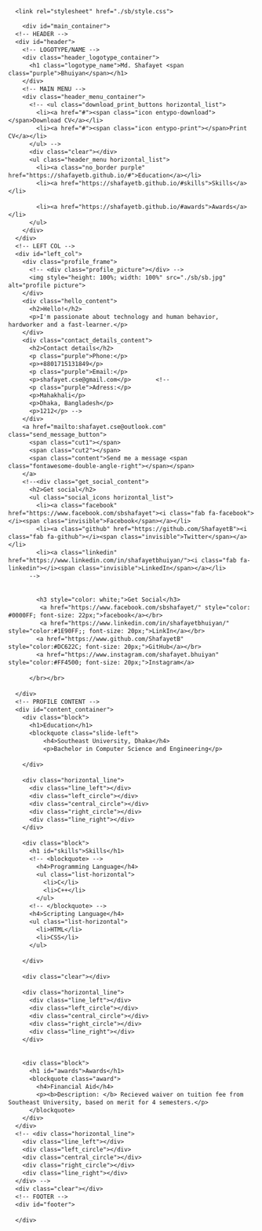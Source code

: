 <!DOCTYPE html>
<!-- saved from url=(0026)https://shafayetb.github.io/ -->
<html lang="en"><head><meta http-equiv="Content-Type" content="text/html; charset=UTF-8">
  
  <title>Shafayet Bhuiyan</title>
  
  
  <!--<script src="https://./Welcome!_files/code.jquery.com/jquery-3.5.0.min.map"></script>
  <script src="https://./Welcome!_files/code.jquery.com/jquery-3.5.0.min.js"></script>-->
      <link rel="stylesheet" href="./sb/style.css">

  <!--<script
  src="https://code.jquery.com/jquery-3.5.0.min.js"
  integrity="sha256-xNzN2a4ltkB44Mc/Jz3pT4iU1cmeR0FkXs4pru/JxaQ="
  crossorigin="anonymous"></script>-->


</head>

<body>
  <!--<link rel="stylesheet" href="./Welcome!_files/all.css" integrity="sha384-50oBUHEmvpQ+1lW4y57PTFmhCaXp0ML5d60M1M7uH2+nqUivzIebhndOJK28anvf" crossorigin="anonymous">-->
  <link href="./sb/css" rel="stylesheet" type="text/css">
  
<!-- MAIN CONTAINER -->
		<div id="main_container">
      <!-- HEADER -->
      <div id="header">
        <!-- LOGOTYPE/NAME -->
        <div class="header_logotype_container">
          <h1 class="logotype_name">Md. Shafayet <span class="purple">Bhuiyan</span></h1>
        </div>
        <!-- MAIN MENU -->
        <div class="header_menu_container">
          <!-- <ul class="download_print_buttons horizontal_list">
            <li><a href="#"><span class="icon entypo-download"></span>Download CV</a></li>
            <li><a href="#"><span class="icon entypo-print"></span>Print CV</a></li>
          </ul> -->
          <div class="clear"></div>
          <ul class="header_menu horizontal_list">
            <li><a class="no_border purple" href="https://shafayetb.github.io/#">Education</a></li>
            <li><a href="https://shafayetb.github.io/#skills">Skills</a></li>
          
            <li><a href="https://shafayetb.github.io/#awards">Awards</a></li>
          </ul>
        </div>
      </div>
      <!-- LEFT COL -->
      <div id="left_col">
        <div class="profile_frame">
          <!-- <div class="profile_picture"></div> -->
          <img style="height: 100%; width: 100%" src="./sb/sb.jpg" alt="profile picture">
        </div>
        <div class="hello_content">
          <h2>Hello!</h2>
          <p>I'm passionate about technology and human behavior, hardworker and a fast-learner.</p>
        </div>
        <div class="contact_details_content">
          <h2>Contact details</h2>
          <p class="purple">Phone:</p>
          <p>+8801715131849</p>
          <p class="purple">Email:</p>
          <p>shafayet.cse@gmail.com</p>		  <!--
          <p class="purple">Adress:</p>
          <p>Mahakhali</p>
          <p>Dhaka, Bangladesh</p>
          <p>1212</p> -->
        </div>
        <a href="mailto:shafayet.cse@outlook.com" class="send_message_button">
          <span class="cut1"></span>
          <span class="cut2"></span>
          <span class="content">Send me a message <span class="fontawesome-double-angle-right"></span></span>
        </a>
        <!--<div class="get_social_content">
          <h2>Get social</h2>
          <ul class="social_icons horizontal_list">
            <li><a class="facebook" href="https://www.facebook.com/sbshafayet"><i class="fab fa-facebook"></i><span class="invisible">Facebook</span></a></li>
            <li><a class="github" href="https://github.com/ShafayetB"><i class="fab fa-github"></i><span class="invisible">Twitter</span></a></li>
            <li><a class="linkedin" href="https://www.linkedin.com/in/shafayetbhuiyan/"><i class="fab fa-linkedin"></i><span class="invisible">LinkedIn</span></a></li>
          -->
		  
		  
			<h3 style="color: white;">Get Social</h3>
			 <a href="https://www.facebook.com/sbshafayet/" style="color: #0000FF; font-size: 22px;">facebook</a></br>
		  	 <a href="https://www.linkedin.com/in/shafayetbhuiyan/"  style="color:#1E90FF;; font-size: 20px;">LinkIn</a></br>
			<a href="https://www.github.com/ShafayetB" style="color:#DC622C; font-size: 20px;">GitHub</a></br>
			<a href="https://www.instagram.com/shafayet.bhuiyan" style="color:#FF4500; font-size: 20px;">Instagram</a>
									
		  </br></br>
		  
      </div>
      <!-- PROFILE CONTENT --> 
      <div id="content_container">				
        <div class="block">
          <h1>Education</h1>
          <blockquote class="slide-left">
              <h4>Southeast University, Dhaka</h4>
              <p>Bachelor in Computer Science and Engineering</p>
              
        </div>
        
        <div class="horizontal_line">
          <div class="line_left"></div>
          <div class="left_circle"></div>
          <div class="central_circle"></div>
          <div class="right_circle"></div>
          <div class="line_right"></div>
        </div>
        
        <div class="block">
          <h1 id="skills">Skills</h1>
          <!-- <blockquote> -->
            <h4>Programming Language</h4>
            <ul class="list-horizontal">
              <li>C</li>
              <li>C++</li>
            </ul>
          <!-- </blockquote> -->
          <h4>Scripting Language</h4>
          <ul class="list-horizontal">
            <li>HTML</li>
            <li>CSS</li>
          </ul>
          
        </div>

        <div class="clear"></div>
        
        <div class="horizontal_line">
          <div class="line_left"></div>
          <div class="left_circle"></div>
          <div class="central_circle"></div>
          <div class="right_circle"></div>
          <div class="line_right"></div>
        </div>
		
		
		<div class="block">
          <h1 id="awards">Awards</h1>
          <blockquote class="award">
            <h4>Financial Aid</h4>
            <p><b>Description: </b> Recieved waiver on tuition fee from Southeast University, based on merit for 4 semesters.</p>
          </blockquote>
        </div> 
      </div>
      <!-- <div class="horizontal_line">
        <div class="line_left"></div>
        <div class="left_circle"></div>
        <div class="central_circle"></div>
        <div class="right_circle"></div>
        <div class="line_right"></div>
      </div> -->
      <div class="clear"></div>
      <!-- FOOTER -->
      <div id="footer">

      </div>
</div>
 <!-- <script src="./Welcome!_files/jquery-3.5.0.min.map"></script>
  <script src="./Welcome!_files/index.js.download"></script>-->







</body></html>
